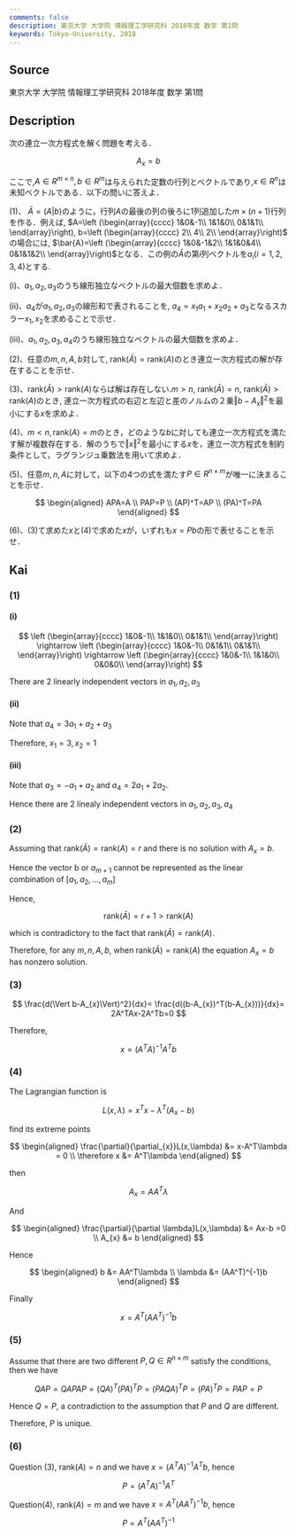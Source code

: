 ```yaml
---
comments: false
description: 東京大学 大学院 情報理工学研究科 2018年度 数学 第1問
keywords: Tokyo-University, 2018
---
```


## **Source**
東京大学 大学院 情報理工学研究科 2018年度 数学 第1問

## **Description**
次の連立一次方程式を解く問題を考える．

$$
A_{x}=b
$$

ここで,$A\in R^{m\times n},b\in R^m$は与えられた定数の行列とべクトルであり,$x\in R^n$は未知ベクトルである．以下の問いに答えよ．

(1)、
$\bar{A}=(A|b)$のように，行列$A$の最後の列の後ろに1列追加した$m\times (n+1)$行列を作る．例えば,
$A=\left (\begin{array}{cccc}
1&0&-1\\
1&1&0\\
0&1&1\\
\end{array}\right),
b=\left (\begin{array}{cccc}
2\\
4\\
2\\
\end{array}\right)$
の場合には,
$\bar{A}=\left (\begin{array}{cccc}
1&0&-1&2\\
1&1&0&4\\
0&1&1&2\\
\end{array}\right)$となる．この例の$\bar{A}$の第$i$列ベクトルを$a_{i}(i=1,2,3,4)$とする. 

(i)、$a_{1},a_{2},a_{3}$のうち線形独立なベクトルの最大個数を求めよ．

(ii)、$a_{4}$が$a_{1},a_{2},a_{3}$の線形和で表されることを, $a_{4}=x_{1}a_{1}+x_{2}a_{2}+a_{3}$となるスカラー$x_{1},x_{2}$を求めることで示せ．

(iii)、$a_{1},a_{2},a_{3},a_{4}$のうち線形独立なベクトルの最大個数を求めよ．

(2)、任意の$m,n,A,b$対して, $\text{rank}(\bar{A})=\text{rank}(A)$のとき連立一次方程式の解が存在することを示せ．

(3)、$\text{rank}(\bar{A})>\text{rank}(A)$ならば解は存在しない.$m>n$, $\text{rank}(\bar{A})=n$, $\text{rank}(\bar{A})>\text{rank}(A)$のとき, 連立一次方程式の右辺と左辺と差のノルムの２乗$\Vert b-A_{x}\Vert ^2$を最小にする$x$を求めよ．

(4)、$m<n,\text{rank}(A)=m$のとき，どのような$b$に対しても連立一次方程式を満たす解が複数存在する．解のうちで$\Vert x \Vert ^2$を最小にする$x$を，連立一次方程式を制約条件として，ラグランジュ乗数法を用いて求めよ．

(5)、任意$m,n,A$に対して，以下の4つの式を満たす$P\in R^{n\times m}$が唯一に決まることを示せ．

$$
\begin{aligned}
APA=A \\
PAP=P \\
(AP)^T=AP \\
(PA)^T=PA
\end{aligned}
$$

(6)、(3)て求めた$x$と(4)で求めた$x$が，いずれも$x=Pb$の形で表せることを示せ．

## **Kai**
### (1)
#### (i)
$$
\left (\begin{array}{cccc}
1&0&-1\\
1&1&0\\
0&1&1\\
\end{array}\right) \rightarrow
\left (\begin{array}{cccc}
1&0&-1\\
0&1&1\\
0&1&1\\
\end{array}\right) \rightarrow
\left (\begin{array}{cccc}
1&0&-1\\
1&1&0\\
0&0&0\\
\end{array}\right)
$$

There are 2 linearly independent vectors in $a_{1},a_{2},a_{3}$

#### (ii)
Note that $a_{4}=3a_{1}+a_{2}+a_{3}$

Therefore, $x_{1}=3,x_{2}=1$

#### (iii)
Note that $a_3 = -a_1 + a_2$ and $a_4 = 2a_1 + 2a_2$.

Hence there are 2 linealy independent vectors in $a_1, a_2, a_3, a_4$

### (2)
Assuming that $\text{rank}(\bar{A}) = \text{rank}(A)=r$ and there is no solution with $A_{x}=b$.

Hence the vector b or $a_{m+1}$ cannot be represented as the linear combination of $[a_{1},a_{2},...,a_{m}]$

Hence,

$$
\text{rank}(\bar{A}) =r+1> \text{rank}(A)
$$

which is contradictory to the fact that $\text{rank}(\bar{A}) = \text{rank}(A)$.

Therefore, for any $m,n,A,b$, when $\text{rank}(\bar{A}) = \text{rank}(A)$ the equation $A_{x}=b$ has nonzero solution.

### (3)

$$
\frac{d(\Vert b-A_{x}\Vert)^2}{dx}=
\frac{d((b-A_{x})^T(b-A_{x}))}{dx}=
2A^TAx-2A^Tb=0
$$

Therefore,

$$
x=(A^TA)^{-1}A^Tb
$$

### (4)
The Lagrangian function is

$$
L(x,\lambda)=x^Tx-\lambda^T(A_{x}-b)
$$

find its extreme points

$$
\begin{aligned}
\frac{\partial}{\partial_{x}}L(x,\lambda) &= x-A^T\lambda = 0 \\
\therefore x &= A^T\lambda
\end{aligned}
$$

then

$$
A_{x}=AA^T\lambda
$$

And

$$
\begin{aligned}
\frac{\partial}{\partial \lambda}L(x,\lambda) &= Ax-b =0 \\
A_{x} &= b
\end{aligned}
$$

Hence

$$
\begin{aligned}
b &= AA^T\lambda \\
\lambda &= (AA^T)^{-1}b
\end{aligned}
$$

Finally

$$
x=A^T(AA^T)^{-1}b
$$

### (5)
Assume that there are two different $P, Q \in R^{n\times m}$ satisfy the conditions, then we have

$$
QAP=QAPAP=(QA)^T(PA)^TP=(PAQA)^TP=(PA)^TP=PAP=P
$$

Hence $Q=P$, a contradiction to the assumption that $P$ and $Q$ are different.

Therefore, $P$ is unique.

### (6)
Question (3), $\text{rank}(A)=n$ and we have $x=(A^TA)^{-1}A^Tb$, hence

$$
P=(A^TA)^{-1}A^T
$$

Question(4), $\text{rank}(A)=m$ and we have $x=A^T(AA^T)^{-1}b$, hence

$$
P=A^T(AA^T)^{-1}
$$
